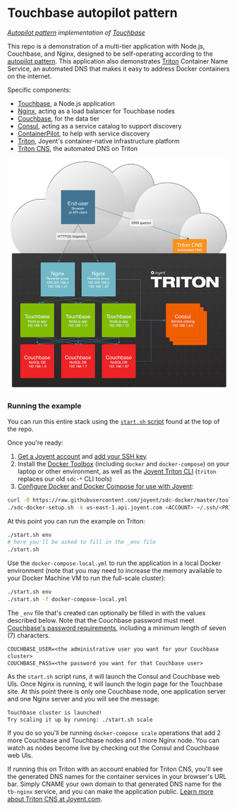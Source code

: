 Touchbase autopilot pattern
==========

*[Autopilot pattern](http://autopilot.io/) implementation of [Touchbase](https://github.com/couchbaselabs/touchbase)*

This repo is a demonstration of a multi-tier application with Node.js, Couchbase, and Nginx, designed to be self-operating according to the [autopilot pattern](http://autopilot.io/). This application also demonstrates [Triton](https://joyent.com/) Container Name Service, an automated DNS that makes it easy to address Docker containers on the internet.

Specific components:

- [Touchbase](https://www.joyent.com/blog/docker-nodejs-nginx-nosql-autopilot#touchbase), a Node.js application
- [Nginx](https://www.joyent.com/blog/docker-nodejs-nginx-nosql-autopilot#nginx), acting as a load balancer for Touchbase nodes
- [Couchbase](https://www.joyent.com/blog/docker-nodejs-nginx-nosql-autopilot#couchbase), for the data tier
- [Consul](https://www.consul.io), acting as a service catalog to support discovery
- [ContainerPilot](http://joyent.com/containerpilot), to help with service discovery
- [Triton](https://www.joyent.com/), Joyent's container-native infrastructure platform
- [Triton CNS](https://www.joyent.com/blog/introducing-triton-container-name-service), the automated DNS on Triton

![Diagram of Touchbase architecture](./doc/triton-touchbase.png)

### Running the example

You can run this entire stack using the [`start.sh` script](https://github.com/tgross/triton-touchbase/blob/master/start.sh) found at the top of the repo.

Once you're ready:

1. [Get a Joyent account](https://my.joyent.com/landing/signup/) and [add your SSH key](https://docs.joyent.com/public-cloud/getting-started).
1. Install the [Docker Toolbox](https://docs.docker.com/installation/mac/) (including `docker` and `docker-compose`) on your laptop or other environment, as well as the [Joyent Triton CLI](https://www.joyent.com/blog/introducing-the-triton-command-line-tool) (`triton` replaces our old `sdc-*` CLI tools)
1. [Configure Docker and Docker Compose for use with Joyent](https://docs.joyent.com/public-cloud/api-access/docker):

```bash
curl -O https://raw.githubusercontent.com/joyent/sdc-docker/master/tools/sdc-docker-setup.sh && chmod +x sdc-docker-setup.sh
./sdc-docker-setup.sh -k us-east-1.api.joyent.com <ACCOUNT> ~/.ssh/<PRIVATE_KEY_FILE>
```


At this point you can run the example on Triton:

```bash
./start.sh env
# here you'll be asked to fill in the _env file
./start.sh
```

Use the `docker-compose-local.yml` to run the application in a local Docker environment (note that you may need to increase the memory available to your Docker Machine VM to run the full-scale cluster):

```bash
./start.sh env
./start.sh -f docker-compose-local.yml
```

The `_env` file that's created can optionally be filled in with the values described below. Note that the Couchbase password must meet [Couchbase's password requirements](http://docs.couchbase.com/admin/admin/security/security-inside-server.html), including a minimum length of seven (7) characters.

```
COUCHBASE_USER=<the administrative user you want for your Couchbase cluster>
COUCHBASE_PASS=<the password you want for that Couchbase user>
```

As the `start.sh` script runs, it will launch the Consul and Couchbase web UIs. Once Nginx is running, it will launch the login page for the Touchbase site. At this point there is only one Couchbase node, one application server and one Nginx server and you will see the message:

```
Touchbase cluster is launched!
Try scaling it up by running: ./start.sh scale
```

If you do so you'll be running `docker-compose scale` operations that add 2 more Couchbase and Touchbase nodes and 1 more Nginx node. You can watch as nodes become live by checking out the Consul and Couchbase web UIs.

If running this on Triton with an account enabled for Triton CNS, you'll see the generated DNS names for the container services in your browser's URL bar. Simply CNAME your own domain to that generated DNS name for the `tb-nginx` service, and you can make the application public. [Learn more about Triton CNS at Joyent.com](https://www.joyent.com/blog/introducing-triton-container-name-service).
